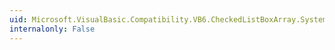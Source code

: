 ```yaml
---
uid: Microsoft.VisualBasic.Compatibility.VB6.CheckedListBoxArray.SystemColorsChanged
internalonly: False
---
```

